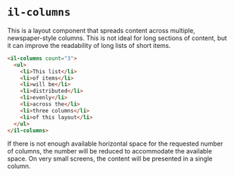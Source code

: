 # `il-columns`

This is a layout component that spreads content across multiple, newspaper-style columns. This is not ideal for long sections of content, but it can improve the readability of long lists of short items.

```html
<il-columns count="3">
  <ul>
    <li>This list</li>
    <li>of items</li>
    <li>will be</li>
    <li>distributed</li>
    <li>evenly</li>
    <li>across the</li>
    <li>three columns</li>
    <li>of this layout</li>
  </ul>
</il-columns>
```
If there is not enough available horizontal space for the requested number of columns, the number will be reduced to accommodate the available space. On very small screens, the content will be presented in a single column.

